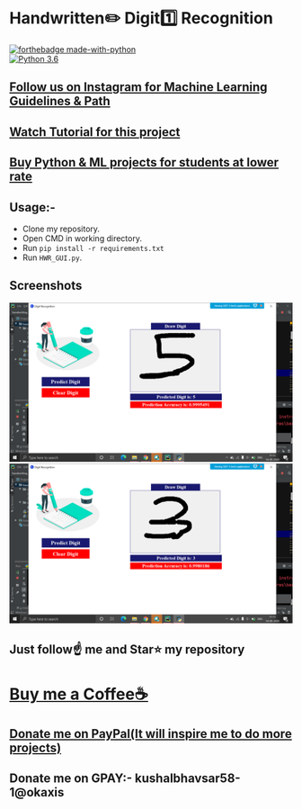 # Handwritten✏️ Digit1️⃣ Recognition

[![forthebadge made-with-python](http://ForTheBadge.com/images/badges/made-with-python.svg)](https://www.python.org/)                 
[![Python 3.6](https://img.shields.io/badge/python-3.6-blue.svg)](https://www.python.org/downloads/release/python-360/)   

## [Follow us on Instagram for Machine Learning Guidelines & Path](https://www.instagram.com/machine_learning_hub.ai/)
## [Watch Tutorial for this project](https://www.youtube.com/c/MachineLearningHub)
## [Buy Python & ML projects for students at lower rate](https://www.instamojo.com/kushalbhavsar1820)

## Usage:-

- Clone my repository.
- Open CMD in working directory.
- Run `pip install -r requirements.txt`
- Run `HWR_GUI.py`.

## Screenshots

<img src="https://github.com/Spidy20/Handwriting_Digit_recognition/blob/master/Screenshot%20(49).png">
<img src="https://github.com/Spidy20/Handwriting_Digit_recognition/blob/master/Screenshot%20(50).png">


## Just follow☝️ me and Star⭐ my repository 

# [Buy me a Coffee☕](https://www.buymeacoffee.com/spidy20)
## [Donate me on PayPal(It will inspire me to do more projects)](https://www.paypal.me/spidy1820)
## Donate me on GPAY:- kushalbhavsar58-1@okaxis
